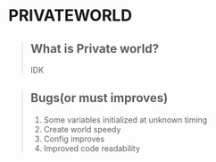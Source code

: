# PRIVATEWORLD
>## What is Private world?
>IDK

>## Bugs(or must improves)
> 1. Some variables initialized at unknown timing
> 2. Create world speedy
> 3. Config improves
> 4. Improved code readability
